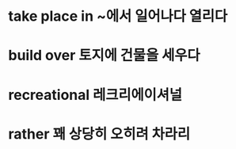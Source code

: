 # take place in ~에서 일어나다 열리다

# build over 토지에 건물을 세우다

# recreational 레크리에이셔널

# rather 꽤 상당히 오히려 차라리
